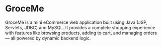 # GroceMe
GroceMe is a mini eCommerce web application built using Java (JSP, Servlets, JDBC) and MySQL. It provides a complete shopping experience with features like browsing products, adding to cart, and managing orders — all powered by dynamic backend logic.
